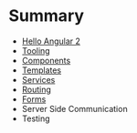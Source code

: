 # Summary

* [Hello Angular 2](hello_angular_2.md)
* [Tooling](tooling.md)
* [Components](components.md)
* [Templates](templates.md)
* [Services](services.md)
* [Routing](routing.md)
* [Forms](forms.md)
* Server Side Communication
* Testing

